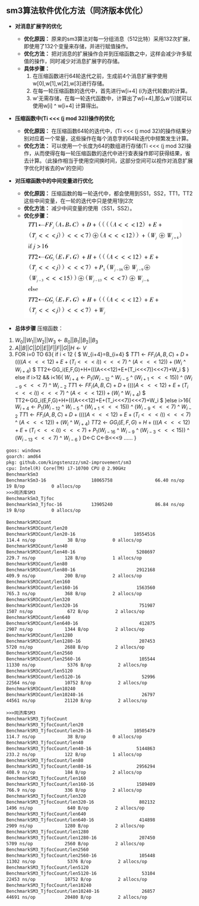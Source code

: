 ## sm3算法软件优化方法（同济版本优化）
* **对消息扩展字的优化**
    * **优化原因：** 原来的sm3算法对每一分组消息（512比特）采用132次扩展，即使用了132个变量来存储，并进行赋值操作。
    * **优化方法：** 把对消息的扩展操作合并到压缩函数之中，这样会减少许多赋值的操作，同时减少对消息扩展字的存储。
    * **具体步骤：**
        1. 在压缩函数进行64轮迭代之前，生成前4个消息扩展字使用w[0],w[1],w[2],w[3]进行存储。
        2. 在每一轮压缩函数的迭代中，首先进行w[i+4] (i为迭代轮数)的计算。
        3. w'无需存储，在每一轮迭代函数中，计算出了w[i+4],那么w'[i]就可以使用w[i] ^ w[i+4] 计算得出。
* **压缩函数中(Ti <<< (j mod 32))操作的优化**
    * **优化原因：** 在压缩函数64轮的迭代中，(Ti <<< (j mod 32)的操作结果分别对应着一个常量，这些操作在每个消息字的64轮迭代中频繁发生计算。
    * **优化方法：** 可以使用一个长度为64的数组进行存储(Ti <<< (j mod 32)操作，从而使得在每一轮压缩函数的迭代中进行查表操作即可获得结果，省去计算。（此操作相当于使用空间换时间，这部分空间可以视作对消息扩展字优化时省去的w'的空间）
* **对压缩函数中的中间变量进行优化**
    * **优化原因：** 压缩函数的每一轮迭代中，都会使用到SS1，SS2，TT1，TT2这些中间变量，在一轮的迭代中只是使用1到2次
    * **优化方法：** 减少中间变量的使用（SS1，SS2）。
    * **优化步骤：**  
    ![中间变量优化](中间变量优化.png)

* **总体步骤**
压缩函数：
1) $W_0 || W_1 || W_2 || W_3 ← B_0 || B_1 || B_2 || B_3$ 
2) $A || B || C || D || E || F || F || G || H ← V$
3) FOR i=0 TO 63{
        if i < 12 {
            $ W_{i+4}=B_{i+4} $
            $TT1←FF_i(A,B,C)+D+((((A<<<12)+E+(T_i<<<i))<<<7)$ ^ $(A<<<12))+(W_i$ ^ $W_{i+4})$
            $ TT2←GG_i(E,F,G)+H+(((A<<<12)+E+(T_i<<<7))<<<7)+W_i $
        }
        else if i>12 && i<16{
            $W_{i+4} ← P_1(W_{i-12}$ ^ $W_{i-5}$ ^ ($W_{i+1} <<< 15))$ ^ $(W_{i-9} <<< 7)$ ^ $W_{i-2}$
            $TT1←FF_i(A,B,C)+D+((((A<<<12)+E+(T_i<<<i))<<<7)$ ^ $(A<<<12))+(W_i$ ^ $W_{i+4})$
            $ TT2←GG_i(E,F,G)+H+(((A<<<12)+E+(T_i<<<7))<<<7)+W_i $
        }else i>16{
            $W_{i+4} ← P_1(W_{i-12}$ ^ $W_{i-5}$ ^ ($W_{i+1} <<< 15))$ ^ $(W_{i-9} <<< 7)$ ^ $W_{i-2}$
            $TT1←FF_i(A,B,C)+D+((((A<<<12)+E+(T_i<<<i))<<<7)$ ^ $(A<<<12))+(W_i$ ^ $W_{i+4})$
            $TT2←GG_i(E,F,G)+H+(((A<<<12)+E+(T_i <<< i))<<<7)+P_1(W_{i-16}$ ^ $W_{i-9}$ ^ $(W_{i-3}<<<15))$ ^ $(W_{i-13}<<<7)$ ^ $W_{i-6}$
        }
        D←C
        C←B<<<9
        ......
    }

~~~
goos: windows
goarch: amd64
pkg: github.com/kingstenzzz/sm2-improvement/sm3
cpu: Intel(R) Core(TM) i7-10700 CPU @ 2.90GHz
BenchmarkSm3
BenchmarkSm3-16                 18065758                66.40 ns/op           19 B/op          0 allocs/op
>>>同济库SM3
BenchmarkSm3_Tjfoc
BenchmarkSm3_Tjfoc-16           13905240                86.84 ns/op           19 B/op          0 allocs/op

BenchmarkSM3Count
BenchmarkSM3Count/len20
BenchmarkSM3Count/len20-16                      10554516               114.4 ns/op            38 B/op          0 allocs/op
BenchmarkSM3Count/len40
BenchmarkSM3Count/len40-16                       5208697               229.7 ns/op           128 B/op          1 allocs/op
BenchmarkSM3Count/len80
BenchmarkSM3Count/len80-16                       2912168               409.9 ns/op           200 B/op          2 allocs/op
BenchmarkSM3Count/len160
BenchmarkSM3Count/len160-16                      1563560               765.3 ns/op           368 B/op          2 allocs/op
BenchmarkSM3Count/len320
BenchmarkSM3Count/len320-16                       751987              1507 ns/op             672 B/op          2 allocs/op
BenchmarkSM3Count/len640
BenchmarkSM3Count/len640-16                       412875              2907 ns/op            1344 B/op          2 allocs/op
BenchmarkSM3Count/len1280
BenchmarkSM3Count/len1280-16                      207453              5720 ns/op            2688 B/op          2 allocs/op
BenchmarkSM3Count/len2560
BenchmarkSM3Count/len2560-16                      105544             11330 ns/op            5376 B/op          2 allocs/op
BenchmarkSM3Count/len5120
BenchmarkSM3Count/len5120-16                       52996             22564 ns/op           10752 B/op          2 allocs/op
BenchmarkSM3Count/len10240
BenchmarkSM3Count/len10240-16                      26797             44561 ns/op           21120 B/op          2 allocs/op

>>>同济库SM3
BenchmarkSM3_TjfocCount
BenchmarkSM3_TjfocCount/len20
BenchmarkSM3_TjfocCount/len20-16                10505479               114.7 ns/op            38 B/op          0 allocs/op
BenchmarkSM3_TjfocCount/len40
BenchmarkSM3_TjfocCount/len40-16                 5144863               233.2 ns/op           122 B/op          1 allocs/op
BenchmarkSM3_TjfocCount/len80
BenchmarkSM3_TjfocCount/len80-16                 2956294               408.9 ns/op           184 B/op          2 allocs/op
BenchmarkSM3_TjfocCount/len160
BenchmarkSM3_TjfocCount/len160-16                1589409               766.9 ns/op           336 B/op          2 allocs/op
BenchmarkSM3_TjfocCount/len320
BenchmarkSM3_TjfocCount/len320-16                 802132              1496 ns/op             640 B/op          2 allocs/op
BenchmarkSM3_TjfocCount/len640
BenchmarkSM3_TjfocCount/len640-16                 414898              2909 ns/op            1280 B/op          2 allocs/op
BenchmarkSM3_TjfocCount/len1280
BenchmarkSM3_TjfocCount/len1280-16                207450              5709 ns/op            2560 B/op          2 allocs/op
BenchmarkSM3_TjfocCount/len2560
BenchmarkSM3_TjfocCount/len2560-16                105448             11302 ns/op            5376 B/op          2 allocs/op
BenchmarkSM3_TjfocCount/len5120
BenchmarkSM3_TjfocCount/len5120-16                 53104             22453 ns/op           10752 B/op          2 allocs/op
BenchmarkSM3_TjfocCount/len10240
BenchmarkSM3_TjfocCount/len10240-16                26857             44691 ns/op           20480 B/op          2 allocs/op



~~~